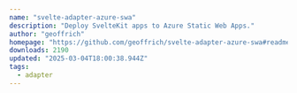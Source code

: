 ```yaml
---
name: "svelte-adapter-azure-swa"
description: "Deploy SvelteKit apps to Azure Static Web Apps."
author: "geoffrich"
homepage: "https://github.com/geoffrich/svelte-adapter-azure-swa#readme"
downloads: 2190
updated: "2025-03-04T18:00:38.944Z"
tags: 
  - adapter
---
```

